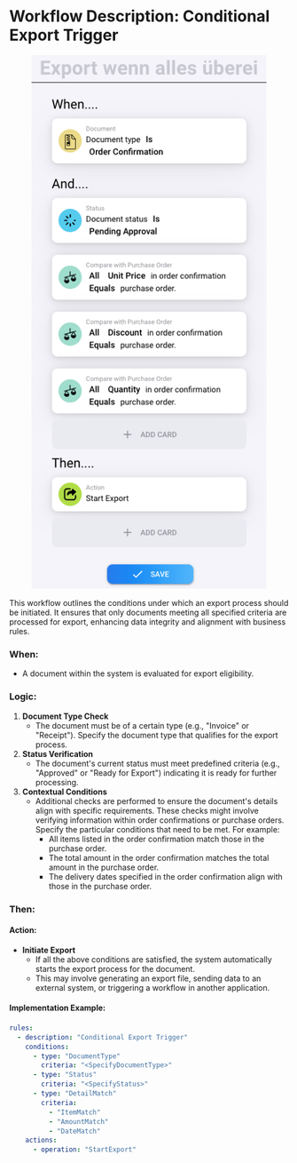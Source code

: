 # Workflow Description: Conditional Export Trigger

<figure><img src="../../../.gitbook/assets/image (3).png" alt=""><figcaption></figcaption></figure>

This workflow outlines the conditions under which an export process should be initiated. It ensures that only documents meeting all specified criteria are processed for export, enhancing data integrity and alignment with business rules.

### When:

* A document within the system is evaluated for export eligibility.

### Logic:

1. **Document Type Check**
   * The document must be of a certain type (e.g., "Invoice" or "Receipt"). Specify the document type that qualifies for the export process.
2. **Status Verification**
   * The document's current status must meet predefined criteria (e.g., "Approved" or "Ready for Export") indicating it is ready for further processing.
3. **Contextual Conditions**
   * Additional checks are performed to ensure the document's details align with specific requirements. These checks might involve verifying information within order confirmations or purchase orders. Specify the particular conditions that need to be met. For example:
     * All items listed in the order confirmation match those in the purchase order.
     * The total amount in the order confirmation matches the total amount in the purchase order.
     * The delivery dates specified in the order confirmation align with those in the purchase order.

### Then:

#### Action:

* **Initiate Export**
  * If all the above conditions are satisfied, the system automatically starts the export process for the document.
  * This may involve generating an export file, sending data to an external system, or triggering a workflow in another application.

#### Implementation Example:

```yaml
rules:
  - description: "Conditional Export Trigger"
    conditions:
      - type: "DocumentType"
        criteria: "<SpecifyDocumentType>"
      - type: "Status"
        criteria: "<SpecifyStatus>"
      - type: "DetailMatch"
        criteria:
          - "ItemMatch"
          - "AmountMatch"
          - "DateMatch"
    actions:
      - operation: "StartExport"
```

